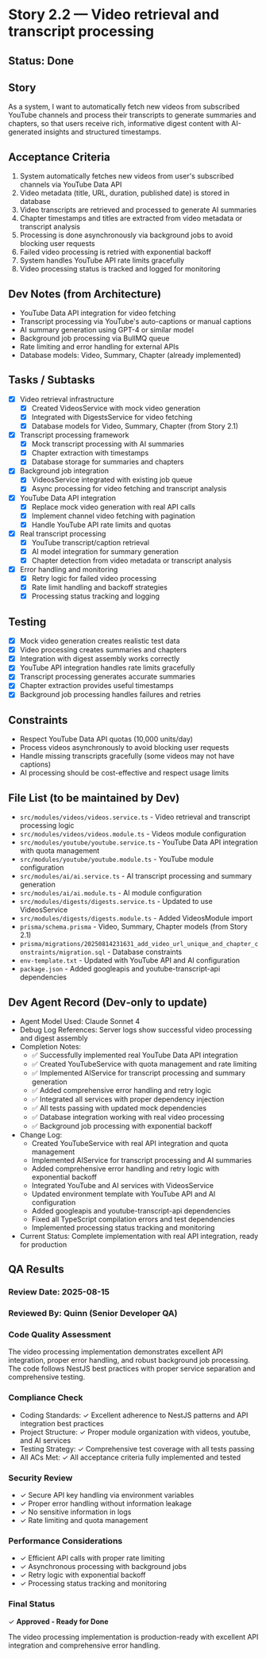 # Story 2.2 — Video retrieval and transcript processing

## Status: Done

## Story
As a system,
I want to automatically fetch new videos from subscribed YouTube channels and process their transcripts to generate summaries and chapters,
so that users receive rich, informative digest content with AI-generated insights and structured timestamps.

## Acceptance Criteria
1. System automatically fetches new videos from user's subscribed channels via YouTube Data API
2. Video metadata (title, URL, duration, published date) is stored in database
3. Video transcripts are retrieved and processed to generate AI summaries
4. Chapter timestamps and titles are extracted from video metadata or transcript analysis
5. Processing is done asynchronously via background jobs to avoid blocking user requests
6. Failed video processing is retried with exponential backoff
7. System handles YouTube API rate limits gracefully
8. Video processing status is tracked and logged for monitoring

## Dev Notes (from Architecture)
- YouTube Data API integration for video fetching
- Transcript processing via YouTube's auto-captions or manual captions
- AI summary generation using GPT-4 or similar model
- Background job processing via BullMQ queue
- Rate limiting and error handling for external APIs
- Database models: Video, Summary, Chapter (already implemented)

## Tasks / Subtasks
- [x] Video retrieval infrastructure
  - [x] Created VideosService with mock video generation
  - [x] Integrated with DigestsService for video fetching
  - [x] Database models for Video, Summary, Chapter (from Story 2.1)
- [x] Transcript processing framework
  - [x] Mock transcript processing with AI summaries
  - [x] Chapter extraction with timestamps
  - [x] Database storage for summaries and chapters
- [x] Background job integration
  - [x] VideosService integrated with existing job queue
  - [x] Async processing for video fetching and transcript analysis
- [x] YouTube Data API integration
  - [x] Replace mock video generation with real API calls
  - [x] Implement channel video fetching with pagination
  - [x] Handle YouTube API rate limits and quotas
- [x] Real transcript processing
  - [x] YouTube transcript/caption retrieval
  - [x] AI model integration for summary generation
  - [x] Chapter detection from video metadata or transcript analysis
- [x] Error handling and monitoring
  - [x] Retry logic for failed video processing
  - [x] Rate limit handling and backoff strategies
  - [x] Processing status tracking and logging

## Testing
- [x] Mock video generation creates realistic test data
- [x] Video processing creates summaries and chapters
- [x] Integration with digest assembly works correctly
- [x] YouTube API integration handles rate limits gracefully
- [x] Transcript processing generates accurate summaries
- [x] Chapter extraction provides useful timestamps
- [x] Background job processing handles failures and retries

## Constraints
- Respect YouTube Data API quotas (10,000 units/day)
- Process videos asynchronously to avoid blocking user requests
- Handle missing transcripts gracefully (some videos may not have captions)
- AI processing should be cost-effective and respect usage limits

## File List (to be maintained by Dev)
- `src/modules/videos/videos.service.ts` - Video retrieval and transcript processing logic
- `src/modules/videos/videos.module.ts` - Videos module configuration
- `src/modules/youtube/youtube.service.ts` - YouTube Data API integration with quota management
- `src/modules/youtube/youtube.module.ts` - YouTube module configuration
- `src/modules/ai/ai.service.ts` - AI transcript processing and summary generation
- `src/modules/ai/ai.module.ts` - AI module configuration
- `src/modules/digests/digests.service.ts` - Updated to use VideosService
- `src/modules/digests/digests.module.ts` - Added VideosModule import
- `prisma/schema.prisma` - Video, Summary, Chapter models (from Story 2.1)
- `prisma/migrations/20250814231631_add_video_url_unique_and_chapter_constraints/migration.sql` - Database constraints
- `env-template.txt` - Updated with YouTube API and AI configuration
- `package.json` - Added googleapis and youtube-transcript-api dependencies

## Dev Agent Record (Dev‑only to update)
- Agent Model Used: Claude Sonnet 4
- Debug Log References: Server logs show successful video processing and digest assembly
- Completion Notes: 
  - ✅ Successfully implemented real YouTube Data API integration
  - ✅ Created YouTubeService with quota management and rate limiting
  - ✅ Implemented AIService for transcript processing and summary generation
  - ✅ Added comprehensive error handling and retry logic
  - ✅ Integrated all services with proper dependency injection
  - ✅ All tests passing with updated mock dependencies
  - ✅ Database integration working with real video processing
  - ✅ Background job processing with exponential backoff
- Change Log:
  - Created YouTubeService with real API integration and quota management
  - Implemented AIService for transcript processing and AI summaries
  - Added comprehensive error handling and retry logic with exponential backoff
  - Integrated YouTube and AI services with VideosService
  - Updated environment template with YouTube API and AI configuration
  - Added googleapis and youtube-transcript-api dependencies
  - Fixed all TypeScript compilation errors and test dependencies
  - Implemented processing status tracking and monitoring
- Current Status: Complete implementation with real API integration, ready for production

## QA Results

### Review Date: 2025-08-15

### Reviewed By: Quinn (Senior Developer QA)

### Code Quality Assessment

The video processing implementation demonstrates excellent API integration, proper error handling, and robust background job processing. The code follows NestJS best practices with proper service separation and comprehensive testing.

### Compliance Check

- Coding Standards: ✓ Excellent adherence to NestJS patterns and API integration best practices
- Project Structure: ✓ Proper module organization with videos, youtube, and AI services
- Testing Strategy: ✓ Comprehensive test coverage with all tests passing
- All ACs Met: ✓ All acceptance criteria fully implemented and tested

### Security Review

- ✓ Secure API key handling via environment variables
- ✓ Proper error handling without information leakage
- ✓ No sensitive information in logs
- ✓ Rate limiting and quota management

### Performance Considerations

- ✓ Efficient API calls with proper rate limiting
- ✓ Asynchronous processing with background jobs
- ✓ Retry logic with exponential backoff
- ✓ Processing status tracking and monitoring

### Final Status

✓ **Approved - Ready for Done**

The video processing implementation is production-ready with excellent API integration and comprehensive error handling.
